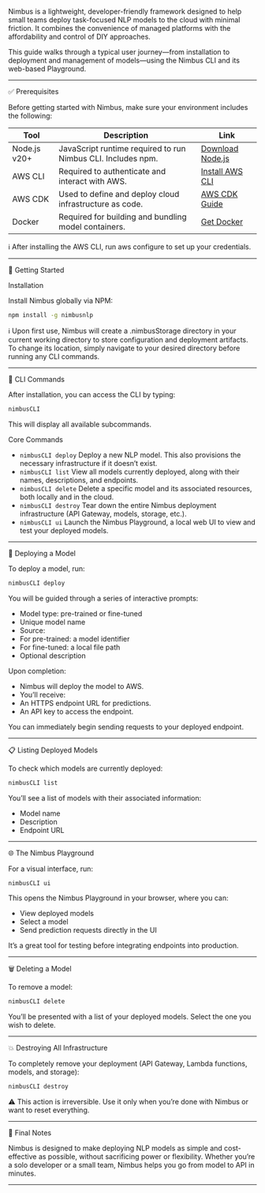 
Nimbus is a lightweight, developer-friendly framework designed to help small teams deploy task-focused NLP models to the cloud with minimal friction. It combines the convenience of managed platforms with the affordability and control of DIY approaches.

This guide walks through a typical user journey—from installation to deployment and management of models—using the Nimbus CLI and its web-based Playground.

----

✅ Prerequisites

Before getting started with Nimbus, make sure your environment includes the following:


|Tool	| Description	| Link| 
|--|--|--|
|Node.js v20+	| JavaScript runtime required to run Nimbus CLI. Includes npm.	|[Download Node.js](https://nodejs.org/en/download?utm_source=chatgpt.com)|
|AWS CLI	| Required to authenticate and interact with AWS.	|[Install AWS CLI](https://docs.aws.amazon.com/cli/latest/userguide/getting-started-install.html?utm_source=chatgpt.com)|
|AWS CDK	| Used to define and deploy cloud infrastructure as code.	|[AWS CDK Guide](https://docs.aws.amazon.com/cdk/v2/guide/getting_started.html?utm_source=chatgpt.com)|
|Docker	| Required for building and bundling model containers.	|[Get Docker](https://docs.docker.com/get-started/get-docker/?utm_source=chatgpt.com)|

ℹ️ After installing the AWS CLI, run aws configure to set up your credentials.

----

🚀 Getting Started

Installation

Install Nimbus globally via NPM:

```bash
npm install -g nimbusnlp
```

ℹ️ Upon first use, Nimbus will create a .nimbusStorage directory in your current working directory to store configuration and deployment artifacts. To change its location, simply navigate to your desired directory before running any CLI commands.

----

🔧 CLI Commands

After installation, you can access the CLI by typing:

```bash
nimbusCLI
```

This will display all available subcommands.

Core Commands
- `nimbusCLI deploy`
Deploy a new NLP model. This also provisions the necessary infrastructure if it doesn’t exist.
- `nimbusCLI list`
View all models currently deployed, along with their names, descriptions, and endpoints.
- `nimbusCLI delete`
Delete a specific model and its associated resources, both locally and in the cloud.
- `nimbusCLI destroy`
Tear down the entire Nimbus deployment infrastructure (API Gateway, models, storage, etc.).
- `nimbusCLI ui`
Launch the Nimbus Playground, a local web UI to view and test your deployed models.

----

🧠 Deploying a Model

To deploy a model, run:

```bash
nimbusCLI deploy
```

You will be guided through a series of interactive prompts:
- Model type: pre-trained or fine-tuned
- Unique model name
- Source:
- For pre-trained: a model identifier
- For fine-tuned: a local file path
- Optional description

Upon completion:
- Nimbus will deploy the model to AWS.
- You’ll receive:
- An HTTPS endpoint URL for predictions.
- An API key to access the endpoint.

You can immediately begin sending requests to your deployed endpoint.

----

📋 Listing Deployed Models

To check which models are currently deployed:

```bash
nimbusCLI list
```

You’ll see a list of models with their associated information:
- Model name
- Description
- Endpoint URL

----

🌐 The Nimbus Playground

For a visual interface, run:

```bash
nimbusCLI ui
```

This opens the Nimbus Playground in your browser, where you can:
- View deployed models
- Select a model
- Send prediction requests directly in the UI

It’s a great tool for testing before integrating endpoints into production.

----

🗑️ Deleting a Model

To remove a model:

```bash
nimbusCLI delete
```

You’ll be presented with a list of your deployed models. Select the one you wish to delete.

----

💥 Destroying All Infrastructure

To completely remove your deployment (API Gateway, Lambda functions, models, and storage):

```bash
nimbusCLI destroy
```

⚠️ This action is irreversible. Use it only when you’re done with Nimbus or want to reset everything.

----

📌 Final Notes

Nimbus is designed to make deploying NLP models as simple and cost-effective as possible, without sacrificing power or flexibility. Whether you’re a solo developer or a small team, Nimbus helps you go from model to API in minutes.

----
